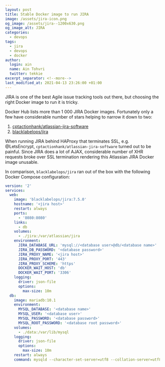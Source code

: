 ```yaml
---
layout: post
title: Stable Docker image to run JIRA
image: /assets/jira-icon.png
og_image: /assets/jira--1200x630.png
og_image_alt: JIRA
categories:
  - devops
tags:
  - jira
  - devops
  - docker
author:
  login: ain
  name: Ain Tohvri
  twitter: tekkie
excerpt_separator: <!--more-->
last_modified_at: 2021-04-13 23:26:00 +01:00
---
```

JIRA is one of the best Agile issue tracking tools out there, but choosing the right Docker image to run it is tricky.<!--more-->

Docker Hub lists more than 1 000 JIRA Docker images. Fortunately only a few have considerable number of stars helping to narrow it down to two:

1. [cptactionhank/atlassian-jira-software](https://hub.docker.com/r/cptactionhank/atlassian-jira-software/)
2. [blacklabelops/jira](https://hub.docker.com/r/blacklabelops/jira/)

When running JIRA behind HAProxy that terminates SSL, e.g. @LetsEncrypt, `cptactionhank/atlassian-jira-software` turned out to be painful. Since JIRA does a lot of AJAX, considerable number of XHR requests broke over SSL termination rendering this Atlassian JIRA Docker image unusable.

In comparison, `blacklabelops/jira` ran out of the box with the following Docker Compose configuration:

```yaml
version: '2'
services:
  web:
    image: 'blacklabelops/jira:7.5.0'
    hostname: '<jira host>'
    restart: always
    ports:
      - '8080:8080'
    links:
      - db
    volumes:
      - ./jira:/var/atlassian/jira
    environment:
      JIRA_DATABASE_URL: 'mysql://<database user>@db/<database name>'
      JIRA_DB_PASSWORD: '<database password>'
      JIRA_PROXY_NAME: '<jira host>'
      JIRA_PROXY_PORT: '443'
      JIRA_PROXY_SCHEME: 'https'
      DOCKER_WAIT_HOST: 'db'
      DOCKER_WAIT_PORT: '3306'
    logging:
      driver: json-file
      options:
        max-size: 10m
  db:
    image: mariadb:10.1
    environment:
      MYSQL_DATABASE: '<database name>'
      MYSQL_USER: '<database user>'
      MYSQL_PASSWORD: '<database password>'
      MYSQL_ROOT_PASSWORD: '<database root password>'
    volumes:
      - ./data:/var/lib/mysql
    logging:
      driver: json-file
      options:
        max-size: 10m
    restart: always
    command: mysqld --character-set-server=utf8 --collation-server=utf8_bin
```

